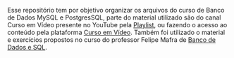 Esse repositório tem por objetivo organizar os arquivos do curso de Banco de Dados MySQL e PostgresSQL, parte do material utilizado são do canal Curso em Vídeo presente no YouTube pela <a href="https://www.youtube.com/playlist?list=PLHz_AreHm4dkBs-795Dsgvau_ekxg8g1r"> Playlist</a>, ou fazendo o acesso ao conteúdo pela plataforma <a href="https://www.cursoemvideo.com/"> Curso em Vídeo</a>.
Também foi utilizado o material e exercícios propostos no curso do professor Felipe Mafra de <a href= https://www.udemy.com/course/bancos-de-dados-relacionais-basico-avancado/> Banco de Dados e SQL<a/>.
